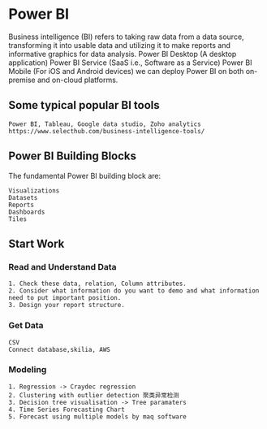 Power BI
==============================
Business intelligence (BI) refers to taking raw data from a data source, transforming it into usable data 
and utilizing it to make reports and informative graphics for data analysis.
	Power BI Desktop (A desktop application)
	Power BI Service (SaaS i.e., Software as a Service)
	Power BI Mobile (For iOS and Android devices)
we can deploy Power BI on both on-premise and on-cloud platforms.

## Some typical popular BI tools
	Power BI, Tableau, Google data studio, Zoho analytics
	https://www.selecthub.com/business-intelligence-tools/

## Power BI Building Blocks
The fundamental Power BI building block are:

	Visualizations
	Datasets
	Reports
	Dashboards
	Tiles
## Start Work
   ### Read and Understand Data
   	1. Check these data, relation, Column attributes. 
	2. Consider what information do you want to demo and what information need to put important position.
	3. Design your report structure.
   ### Get Data
   	CSV
	Connect database,skilia, AWS
	
   ### Modeling
   	1. Regression -> Craydec regression
	2. Clustering with outlier detection 聚类异常检测
	3. Decision tree visualisation -> Tree paramaters
	4. Time Series Forecasting Chart
	5. Forecast using multiple models by maq software
